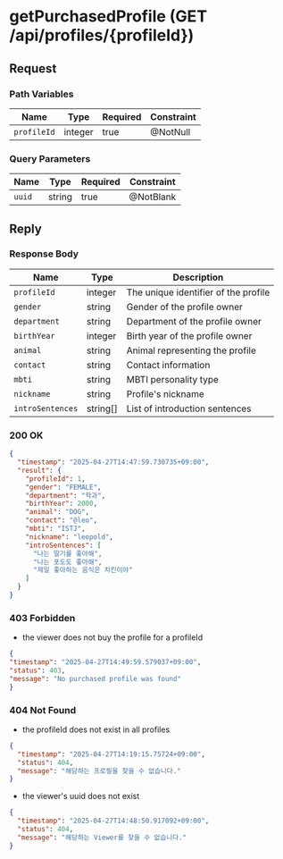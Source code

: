# getPurchasedProfile (GET /api/profiles/{profileId})

## Request

### Path Variables

| Name        | Type    | Required | Constraint |
|-------------|---------|----------|------------|
| `profileId` | integer | true     | @NotNull   |

### Query Parameters

| Name   | Type   | Required | Constraint |
|--------|--------|----------|------------|
| `uuid` | string | true     | @NotBlank  |

## Reply

### Response Body

| Name             | Type     | Description                                       |
|------------------|----------|---------------------------------------------------|
| `profileId`      | integer  | The unique identifier of the profile              |
| `gender`         | string   | Gender of the profile owner                       |
| `department`     | string   | Department of the profile owner                   |
| `birthYear`      | integer  | Birth year of the profile owner                   |
| `animal`         | string   | Animal representing the profile                   |
| `contact`        | string   | Contact information                               |
| `mbti`           | string   | MBTI personality type                             |
| `nickname`       | string   | Profile's nickname                                |
| `introSentences` | string[] | List of introduction sentences                    |

### 200 OK

```json
{
  "timestamp": "2025-04-27T14:47:59.730735+09:00",
  "result": {
    "profileId": 1,
    "gender": "FEMALE",
    "department": "학과",
    "birthYear": 2000,
    "animal": "DOG",
    "contact": "@leo",
    "mbti": "ISTJ",
    "nickname": "leopold",
    "introSentences": [
      "나는 딸기를 좋아해",
      "나는 포도도 좋아해",
      "제일 좋아하는 음식은 치킨이야"
    ]
  }
}
```

### 403 Forbidden

- the viewer does not buy the profile for a profileId

```json
{
"timestamp": "2025-04-27T14:49:59.579037+09:00",
"status": 403,
"message": "No purchased profile was found"
}
```

### 404 Not Found

- the profileId does not exist in all profiles

```json
{
  "timestamp": "2025-04-27T14:19:15.75724+09:00",
  "status": 404,
  "message": "해당하는 프로필을 찾을 수 없습니다."
}
```

- the viewer's uuid does not exist

```json
{
  "timestamp": "2025-04-27T14:48:50.917092+09:00",
  "status": 404,
  "message": "해당하는 Viewer를 찾을 수 없습니다."
}
